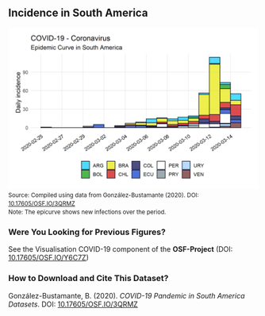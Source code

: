 ## Incidence in South America

[![Incidence](https://raw.githubusercontent.com/bgonzalezbustamante/COVID-19-South-America/master/docs/images/20200314/20200314_incidence_south_america.png)](https://raw.githubusercontent.com/bgonzalezbustamante/COVID-19-South-America/master/docs/images/20200314/20200314_incidence_south_america.png)
<small>Source: Compiled using data from González-Bustamante (2020). DOI: [10.17605/OSF.IO/3QRMZ](http://doi.org/10.17605/OSF.IO/3QRMZ)</small> <br />
<small>Note: The epicurve shows new infections over the period.</small>

### Were You Looking for Previous Figures?

See the Visualisation COVID-19 component of the **OSF-Project** (DOI: [10.17605/OSF.IO/Y6C7Z](http://doi.org/10.17605/OSF.IO/Y6C7Z))

### How to Download and Cite This Dataset?

González-Bustamante, B. (2020). *COVID-19 Pandemic in South America Datasets*. DOI: [10.17605/OSF.IO/3QRMZ](http://doi.org/10.17605/OSF.IO/3QRMZ)
